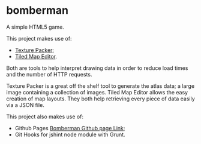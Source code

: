 bomberman
=========

A simple HTML5 game.

This project makes use of:

  * [Texture Packer](http://www.codeandweb.com/texturepacker);
  * [Tiled Map Editor](http://www.mapeditor.org).

Both are tools to help interpret drawing data in order to reduce load times and the number of HTTP requests. 

Texture Packer is a great off the shelf tool to generate the atlas data; a large image containing a collection of images.
Tiled Map Editor allows the easy creation of map layouts.
They both help retrieving every piece of data easily via a JSON file.

This project also makes use of:

  * Github Pages [Bomberman Github page Link](http://bomberman.carolineaubry.com);
  * Git Hooks for jshint node module with Grunt.